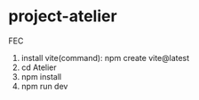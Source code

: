 # project-atelier
FEC

1. install vite(command): npm create vite@latest
2. cd Atelier
3. npm install
4. npm run dev